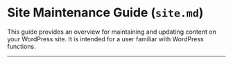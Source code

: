 # Site Maintenance Guide (`site.md`)

This guide provides an overview for maintaining and updating content on your WordPress site. It is intended for a user familiar with WordPress functions.

---
